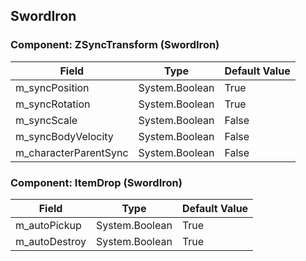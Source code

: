 ## SwordIron

### Component: ZSyncTransform (SwordIron)

|Field|Type|Default Value|
|-----|----|-------------|
|m_syncPosition|System.Boolean|True|
|m_syncRotation|System.Boolean|True|
|m_syncScale|System.Boolean|False|
|m_syncBodyVelocity|System.Boolean|False|
|m_characterParentSync|System.Boolean|False|

### Component: ItemDrop (SwordIron)

|Field|Type|Default Value|
|-----|----|-------------|
|m_autoPickup|System.Boolean|True|
|m_autoDestroy|System.Boolean|True|

